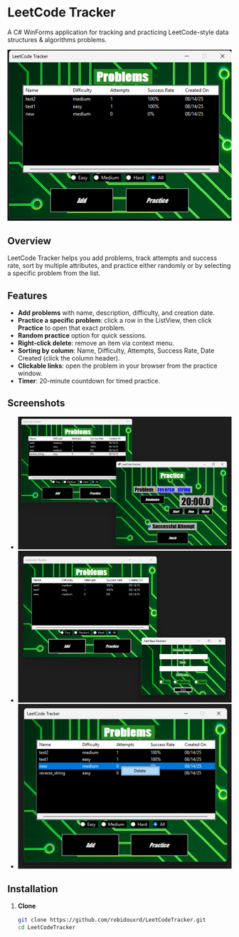 ﻿# LeetCode Tracker

A C# WinForms application for tracking and practicing LeetCode-style data structures & algorithms problems.

![Main Window](screenshots/main.png)

## Overview
LeetCode Tracker helps you add problems, track attempts and success rate, sort by multiple attributes, and practice either randomly or by selecting a specific problem from the list.

## Features
- **Add problems** with name, description, difficulty, and creation date.
- **Practice a specific problem**: click a row in the ListView, then click **Practice** to open that exact problem.
- **Random practice** option for quick sessions.
- **Right-click delete**: remove an item via context menu.
- **Sorting by column**: Name, Difficulty, Attempts, Success Rate, Date Created (click the column header).
- **Clickable links**: open the problem in your browser from the practice window.
- **Timer**: 20-minute countdown for timed practice.

## Screenshots
- ![Practice](screenshots/practice.png) 
- ![Add New](screenshots/add_new.png)
- ![Delete](screenshots/delete.png)

## Installation
1. **Clone**
   ```bash
   git clone https://github.com/robidouxrd/LeetCodeTracker.git
   cd LeetCodeTracker
